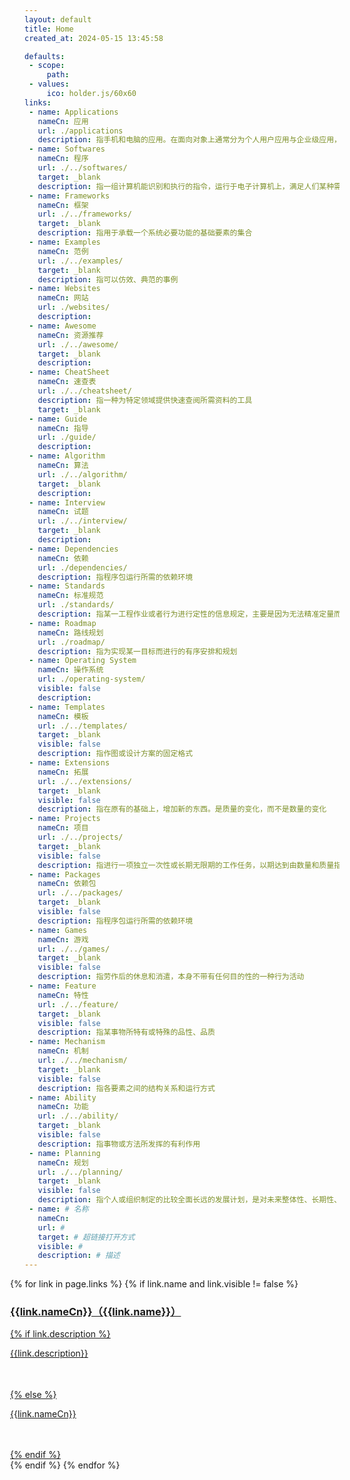 ```yaml
---
layout: default
title: Home
created_at: 2024-05-15 13:45:58

defaults:
 - scope:
     path:
 - values:
     ico: holder.js/60x60 
links:
 - name: Applications
   nameCn: 应用
   url: ./applications
   description: 指手机和电脑的应用。在面向对象上通常分为个人用户应用与企业级应用，在移动端系统分类上主要包括iOS、Android和windows phone的xap和appx。
 - name: Softwares
   nameCn: 程序
   url: ./../softwares/
   target: _blank
   description: 指一组计算机能识别和执行的指令，运行于电子计算机上，满足人们某种需求的信息化工具
 - name: Frameworks
   nameCn: 框架
   url: ./../frameworks/
   target: _blank
   description: 指用于承载一个系统必要功能的基础要素的集合
 - name: Examples
   nameCn: 范例
   url: ./../examples/
   target: _blank
   description: 指可以仿效、典范的事例
 - name: Websites
   nameCn: 网站
   url: ./websites/
   description: 
 - name: Awesome
   nameCn: 资源推荐
   url: ./../awesome/
   target: _blank
   description: 
 - name: CheatSheet
   nameCn: 速查表
   url: ./../cheatsheet/
   description: 指一种为特定领域提供快速查阅所需资料的工具
   target: _blank
 - name: Guide
   nameCn: 指导
   url: ./guide/
   description: 
 - name: Algorithm
   nameCn: 算法
   url: ./../algorithm/
   target: _blank
   description: 
 - name: Interview
   nameCn: 试题
   url: ./../interview/
   target: _blank
   description: 
 - name: Dependencies
   nameCn: 依赖
   url: ./dependencies/
   description: 指程序包运行所需的依赖环境
 - name: Standards
   nameCn: 标准规范
   url: ./standards/
   description: 指某一工程作业或者行为进行定性的信息规定，主要是因为无法精准定量而形成的标准
 - name: Roadmap
   nameCn: 路线规划
   url: ./roadmap/
   description: 指为实现某一目标而进行的有序安排和规划
 - name: Operating System
   nameCn: 操作系统
   url: ./operating-system/
   visible: false
   description: 
 - name: Templates
   nameCn: 模板
   url: ./../templates/
   target: _blank
   visible: false 
   description: 指作图或设计方案的固定格式
 - name: Extensions
   nameCn: 拓展
   url: ./../extensions/
   target: _blank
   visible: false  
   description: 指在原有的基础上，增加新的东西。是质量的变化，而不是数量的变化
 - name: Projects
   nameCn: 项目
   url: ./../projects/
   target: _blank
   visible: false   
   description: 指进行一项独立一次性或长期无限期的工作任务，以期达到由数量和质量指标所限定的目标
 - name: Packages
   nameCn: 依赖包
   url: ./../packages/
   target: _blank
   visible: false   
   description: 指程序包运行所需的依赖环境
 - name: Games
   nameCn: 游戏
   url: ./../games/
   target: _blank
   visible: false
   description: 指劳作后的休息和消遣，本身不带有任何目的性的一种行为活动
 - name: Feature
   nameCn: 特性
   url: ./../feature/
   target: _blank
   visible: false
   description: 指某事物所特有或特殊的品性、品质
 - name: Mechanism
   nameCn: 机制
   url: ./../mechanism/
   target: _blank
   visible: false
   description: 指各要素之间的结构关系和运行方式
 - name: Ability
   nameCn: 功能
   url: ./../ability/
   target: _blank
   visible: false
   description: 指事物或方法所发挥的有利作用
 - name: Planning
   nameCn: 规划
   url: ./../planning/
   target: _blank
   visible: false
   description: 指个人或组织制定的比较全面长远的发展计划，是对未来整体性、长期性、基本性问题的思考和考量，设计未来整套行动的方案
 - name: # 名称
   nameCn: 
   url: #
   target: # 超链接打开方式 
   visible: #
   description: # 描述
---
```


<!-- - [Applications](./applications/): 应用
- [Awesome](./awesome/): 资源列表
- [CheatSheet](./cheatsheet/): 速查表
- [Softwares](./softwares/): 程序
- [Websites](./websites/): 网站
- [SVG](./svg.md)
- [ICO](./ico.md)
- [Emoji](./emoji.md) -->
<style>
    .media>img{
        /* display:none; */
    }
</style>
<div class="container">
  <div class="row row-cols-1 row-cols-sm-2 row-cols-md-3" style="margin-left: -23px;margin-right: -23px">
    {% for link in page.links %}
      {% if link.name and link.visible != false %}
      <div class="col p-2">
          <a class="card text-decoration-none" href="{{link.url}}" target="{{link.target}}">
              <div class="card-body p-3">
                  <div class="media">
                      <!-- <img src="holder.js/60x60" class="align-self-center mr-2" alt="..."> -->
                      <div class="media-body">
                          <h3 class="card-title mt-0 mb-1">{{link.nameCn}}（{{link.name}}）</h3>
                            {% if link.description %}
                              <p class="card-text text-wrap text-truncate text-muted mb-0" style="height: 3.2rem;display: -webkit-box; -webkit-line-clamp: 2; -webkit-box-orient: vertical;" title="{{link.description}}"> {{link.description}} </p>
                            {% else %}
                              <p class="card-text text-wrap text-truncate text-muted mb-0" style="height: 3.2rem;display: -webkit-box; -webkit-line-clamp: 2; -webkit-box-orient: vertical;" title="{{link.nameCn}}"> {{link.nameCn}} </p>
                            {% endif %}
                      </div>
                  </div>
              </div>
          </a>
      </div>
      {% endif %}
    {% endfor %}
  </div>
</div>

<!-- {% gist ab8ce66b0cada4ecb75a20ec67d481a8 package.json %} -->

<!--
```sh
docs
  ├─ applications     # 应用
  ├─ frameworks       # 框架
  ├─ softwares        # 软件
  ├─ extesions        # 拓展
  ├─ examples         # 范例
  ├─ templates        # 模板
  ├─ packages         # 包裹
  ├─ tools            # 工具
  ├─ games            # 游戏
  └─ projects         # 项目
    ├─ website
    ├─ cheatsheet
    ├─ awesome
    └─ roadmap      
```
-->